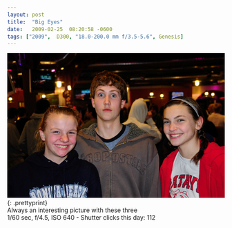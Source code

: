 ```yaml
---
layout: post
title:  "Big Eyes"
date:   2009-02-25  08:20:58 -0600
tags: ["2009",  D300, "18.0-200.0 mm f/3.5-5.6", Genesis]
---
```

![:title](/images/2009/2009_0225_DSC3513.jpg)
{: .prettyprint}  
Always an interesting picture with these three  
1/60 sec, f/4.5, ISO 640 - Shutter clicks this day: 112
